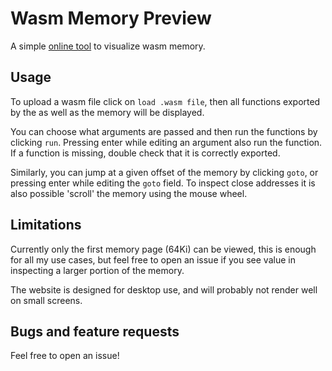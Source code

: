 # Wasm Memory Preview

A simple [online tool](https://charlycst.github.io/wasm-mem-preview/) to visualize wasm memory.

## Usage

To upload a wasm file click on `load .wasm file`, then all functions exported by the as well as the memory will be displayed.

You can choose what arguments are passed and then run the functions by clicking `run`. Pressing enter while editing an argument also run the function.
If a function is missing, double check that it is correctly exported.

Similarly, you can jump at a given offset of the memory by clicking `goto`, or pressing enter while editing the `goto` field.
To inspect close addresses it is also possible 'scroll' the memory using the mouse wheel.

## Limitations

Currently only the first memory page (64Ki) can be viewed, this is enough for all my use cases, but feel free to open an issue if you see value in inspecting a larger portion of the memory.

The website is designed for desktop use, and will probably not render well on small screens.

## Bugs and feature requests

Feel free to open an issue!
